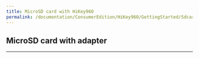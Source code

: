 ```yaml
---
title: MicroSD card with HiKey960
permalink: /documentation/ConsumerEdition/HiKey960/GettingStarted/Sdcard.md.html
---
```

## MicroSD card with adapter



***
